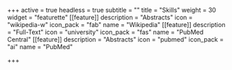 +++
active = true
headless = true
subtitle = ""
title = "Skills"
weight = 30
widget = "featurette"
[[feature]]
description = "Abstracts"
icon = "wikipedia-w"
icon_pack = "fab"
name = "Wikipedia"
[[feature]]
description = "Full-Text"
icon = "university"
icon_pack = "fas"
name = "PubMed Central"
[[feature]]
description = "Abstracts"
icon = "pubmed"
icon_pack = "ai"
name = "PubMed"

+++
